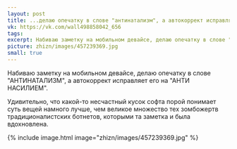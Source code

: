 ```yaml
---
layout: post
title: ...делаю опечатку в слове "антинатализм", а автокоррект исправляет его на "анти насилием"
vk: https://vk.com/wall498858042_656
tags: 
excerpt: Набиваю заметку на мобильном девайсе, делаю опечатку в слове "АНТИНАТАЛИЗМ", а автокоррект исправляет его на "АНТИ НАСИЛИЕМ". Удивительно, что какой-то несчастный кусок софта порой понимает суть вещей намного лучше, чем великое множество тех зомбожертв традиционалистских ботнетов, которыми та заметка и была вдохновлена.
picture: zhizn/images/457239369.jpg
small: true
---
```

Набиваю заметку на мобильном девайсе, делаю опечатку в слове "АНТИНАТАЛИЗМ", а автокоррект исправляет его на "АНТИ НАСИЛИЕМ".

Удивительно, что какой-то несчастный кусок софта порой понимает суть вещей намного лучше, чем великое множество тех зомбожертв традиционалистских ботнетов, которыми та заметка и была вдохновлена.

{% include image.html image="zhizn/images/457239369.jpg" %}